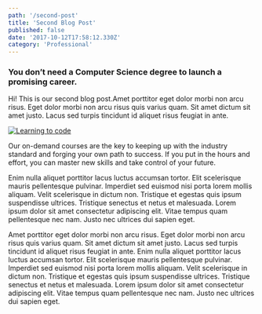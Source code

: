 ```yaml
---
path: '/second-post'
title: 'Second Blog Post'
published: false
date: '2017-10-12T17:58:12.330Z'
category: 'Professional'
---
```


### You don’t need a Computer Science degree to launch a promising career.

Hi! This is our second blog post.Amet porttitor eget dolor morbi non arcu risus. Eget dolor morbi non arcu risus quis varius quam. Sit amet dictum sit amet justo. Lacus sed turpis tincidunt id aliquet risus feugiat in ante. 

[![Learning to code](https://qph.ec.quoracdn.net/main-qimg-77146ffa98f918fb0f55b3d6b05c23f8)](https://s3.amazonaws.com/viking_education/web_development/blog/coding_is_hard_combined_chart.png)


Our on-demand courses are the key to keeping up with the industry standard and forging your own path to success. If you put in the hours and effort, you can master new skills and take control of your future.

Enim nulla aliquet porttitor lacus luctus accumsan tortor. Elit scelerisque mauris pellentesque pulvinar. Imperdiet sed euismod nisi porta lorem mollis aliquam. Velit scelerisque in dictum non. Tristique et egestas quis ipsum suspendisse ultrices. Tristique senectus et netus et malesuada. Lorem ipsum dolor sit amet consectetur adipiscing elit. Vitae tempus quam pellentesque nec nam. Justo nec ultrices dui sapien eget.

Amet porttitor eget dolor morbi non arcu risus. Eget dolor morbi non arcu risus quis varius quam. Sit amet dictum sit amet justo. Lacus sed turpis tincidunt id aliquet risus feugiat in ante. Enim nulla aliquet porttitor lacus luctus accumsan tortor. Elit scelerisque mauris pellentesque pulvinar. Imperdiet sed euismod nisi porta lorem mollis aliquam. Velit scelerisque in dictum non. Tristique et egestas quis ipsum suspendisse ultrices. Tristique senectus et netus et malesuada. Lorem ipsum dolor sit amet consectetur adipiscing elit. Vitae tempus quam pellentesque nec nam. Justo nec ultrices dui sapien eget.